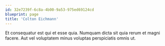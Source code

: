 ```yaml
---
id: 32e7239f-6c8a-4b00-9a53-975ed69124cd
blueprint: page
title: 'Colton Eichmann'
---
```

Et consequatur est qui et esse quia. Numquam dicta sit quia rerum et magni facere. Aut vel voluptatem minus voluptas perspiciatis omnis ut.